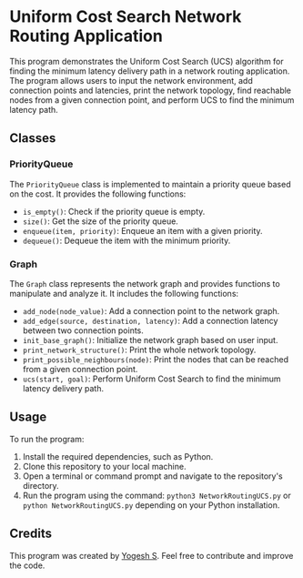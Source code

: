 # Uniform Cost Search Network Routing Application

This program demonstrates the Uniform Cost Search (UCS) algorithm for finding the minimum latency delivery path in a network routing application. The program allows users to input the network environment, add connection points and latencies, print the network topology, find reachable nodes from a given connection point, and perform UCS to find the minimum latency path.

## Classes

### PriorityQueue

The `PriorityQueue` class is implemented to maintain a priority queue based on the cost. It provides the following functions:

- `is_empty()`: Check if the priority queue is empty.
- `size()`: Get the size of the priority queue.
- `enqueue(item, priority)`: Enqueue an item with a given priority.
- `dequeue()`: Dequeue the item with the minimum priority.

### Graph

The `Graph` class represents the network graph and provides functions to manipulate and analyze it. It includes the following functions:

- `add_node(node_value)`: Add a connection point to the network graph.
- `add_edge(source, destination, latency)`: Add a connection latency between two connection points.
- `init_base_graph()`: Initialize the network graph based on user input.
- `print_network_structure()`: Print the whole network topology.
- `print_possible_neighbours(node)`: Print the nodes that can be reached from a given connection point.
- `ucs(start, goal)`: Perform Uniform Cost Search to find the minimum latency delivery path.

## Usage

To run the program:

1. Install the required dependencies, such as Python.
2. Clone this repository to your local machine.
3. Open a terminal or command prompt and navigate to the repository's directory.
4. Run the program using the command: `python3 NetworkRoutingUCS.py` or `python NetworkRoutingUCS.py` depending on your Python installation. 

## Credits

This program was created by [Yogesh S](https://github.com/yogeshselvarajan). Feel free to contribute and improve the code.


